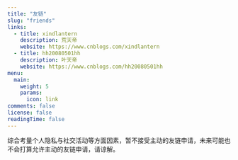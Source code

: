 ```yaml
---
title: "友链"
slug: "friends"
links:
  - title: xindlantern
    description: 荒天帝
    website: https://www.cnblogs.com/xindlantern
  - title: hh20080501hh
    description: 叶天帝
    website: https://www.cnblogs.com/hh20080501hh
menu:
  main:
    weight: 5
    params:
      icon: link
comments: false
license: false
readingTime: false
---
```


综合考量个人隐私与社交活动等方面因素，暂不接受主动的友链申请，未来可能也不会打算允许主动的友链申请，请谅解。
